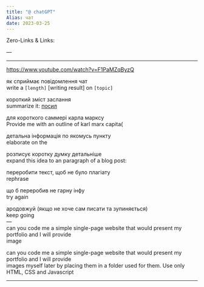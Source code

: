 ```yaml
---
title: "@ chatGPT"
Alias: чат
date: 2023-03-25  
---
```

Zero-Links & Links:  


—  

----
https://www.youtube.com/watch?v=F1PaMZqByzQ

як сприймає повідомлення чат  
write a `[length]` [writing result] on `[topic]`

короткий зміст заслання  
summarize it: [посил](https://en.wikipedia.org/wiki/Culture_of_Thailand)

для короткого саммері карла марксу  
Provide me with an outline of karl marx capita(

детальна інформація по якомусь пункту  
elaborate on the

розписує коротку думку детальніше  
expand this idea to an paragraph of a blog post:

переробити текст, щоб не було плагіату  
rephrase

що б переробив не гарну інфу  
try again

ародовжуй (якщо не хоче сам писати та зупиняється)  
keep going  
—  
can you code me a simple single-page website that would present my portfolio and I will provide  
image

can you code me a simple single-page website that would present my portfolio and I will provide  
images myself later by placing them in a folder used for them. Use only HTML, CSS and Javascript

-------------------------------------------------------------